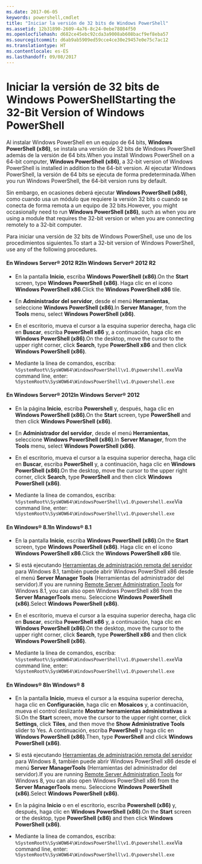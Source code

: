 ```yaml
---
ms.date: 2017-06-05
keywords: powershell,cmdlet
title: "Iniciar la versión de 32 bits de Windows PowerShell"
ms.assetid: 12b31890-2609-4a76-8c24-0ebe78084f50
ms.openlocfilehash: d682ce45ebc92cda3a9008ab608bacf9ef8eba57
ms.sourcegitcommit: d6ab9ab5909ed59cce4ce30e29457e0e75c7ac12
ms.translationtype: HT
ms.contentlocale: es-ES
ms.lasthandoff: 09/08/2017
---
```

# <a name="starting-the-32-bit-version-of-windows-powershell"></a><span data-ttu-id="9c92e-103">Iniciar la versión de 32 bits de Windows PowerShell</span><span class="sxs-lookup"><span data-stu-id="9c92e-103">Starting the 32-Bit Version of Windows PowerShell</span></span>
<span data-ttu-id="9c92e-104">Al instalar Windows PowerShell en un equipo de 64 bits, **Windows PowerShell (x86)**, se instala una versión de 32 bits de Windows PowerShell además de la versión de 64 bits.</span><span class="sxs-lookup"><span data-stu-id="9c92e-104">When you install Windows PowerShell on a 64-bit computer, **Windows PowerShell (x86)**, a 32-bit version of Windows PowerShell is installed in addition to the 64-bit version.</span></span> <span data-ttu-id="9c92e-105">Al ejecutar Windows PowerShell, la versión de 64 bits se ejecuta de forma predeterminada.</span><span class="sxs-lookup"><span data-stu-id="9c92e-105">When you run Windows PowerShell, the 64-bit version runs by default.</span></span>

<span data-ttu-id="9c92e-106">Sin embargo, en ocasiones deberá ejecutar **Windows PowerShell (x86)**, como cuando usa un módulo que requiere la versión 32 bits o cuando se conecta de forma remota a un equipo de 32 bits.</span><span class="sxs-lookup"><span data-stu-id="9c92e-106">However, you might occasionally need to run **Windows PowerShell (x86)**, such as when you are using a module that requires the 32-bit version or when you are connecting remotely to a 32-bit computer.</span></span>

<span data-ttu-id="9c92e-107">Para iniciar una versión de 32 bits de Windows PowerShell, use uno de los procedimientos siguientes.</span><span class="sxs-lookup"><span data-stu-id="9c92e-107">To start a 32-bit version of Windows PowerShell, use any of the following procedures.</span></span>

#### <a name="in-windows-server-2012-r2"></a><span data-ttu-id="9c92e-108">En Windows Server® 2012 R2</span><span class="sxs-lookup"><span data-stu-id="9c92e-108">In Windows Server® 2012 R2</span></span>

- <span data-ttu-id="9c92e-109">En la pantalla **Inicio**, escriba **Windows PowerShell (x86)**.</span><span class="sxs-lookup"><span data-stu-id="9c92e-109">On the **Start** screen, type **Windows PowerShell (x86)**.</span></span> <span data-ttu-id="9c92e-110">Haga clic en el icono **Windows PowerShell x86**.</span><span class="sxs-lookup"><span data-stu-id="9c92e-110">Click the **Windows PowerShell x86** tile.</span></span>

- <span data-ttu-id="9c92e-111">En **Administrador del servidor**, desde el menú **Herramientas**, seleccione **Windows PowerShell (x86)**.</span><span class="sxs-lookup"><span data-stu-id="9c92e-111">In **Server Manager**, from the **Tools** menu, select **Windows PowerShell (x86)**.</span></span>

- <span data-ttu-id="9c92e-112">En el escritorio, mueva el cursor a la esquina superior derecha, haga clic en **Buscar**, escriba **PowerShell x86** y, a continuación, haga clic en **Windows PowerShell (x86)**.</span><span class="sxs-lookup"><span data-stu-id="9c92e-112">On the desktop, move the cursor to the upper right corner, click **Search**, type **PowerShell x86** and then click **Windows PowerShell (x86)**.</span></span>

- <span data-ttu-id="9c92e-113">Mediante la línea de comandos, escriba: `%SystemRoot%\SysWOW64\WindowsPowerShell\v1.0\powershell.exe`</span><span class="sxs-lookup"><span data-stu-id="9c92e-113">Via command line, enter: `%SystemRoot%\SysWOW64\WindowsPowerShell\v1.0\powershell.exe`</span></span>

#### <a name="in-windows-server-2012"></a><span data-ttu-id="9c92e-114">En Windows Server® 2012</span><span class="sxs-lookup"><span data-stu-id="9c92e-114">In Windows Server® 2012</span></span>

- <span data-ttu-id="9c92e-115">En la página **Inicio**, escriba **Powershell** y, después, haga clic en **Windows PowerShell (x86)**.</span><span class="sxs-lookup"><span data-stu-id="9c92e-115">On the **Start** screen, type **PowerShell** and then click **Windows PowerShell (x86)**.</span></span>

- <span data-ttu-id="9c92e-116">En **Administrador del servidor**, desde el menú **Herramientas**, seleccione **Windows PowerShell (x86)**.</span><span class="sxs-lookup"><span data-stu-id="9c92e-116">In **Server Manager**, from the **Tools** menu, select **Windows PowerShell (x86)**.</span></span>

- <span data-ttu-id="9c92e-117">En el escritorio, mueva el cursor a la esquina superior derecha, haga clic en **Buscar**, escriba **PowerShell** y, a continuación, haga clic en **Windows PowerShell (x86)**.</span><span class="sxs-lookup"><span data-stu-id="9c92e-117">On the desktop, move the cursor to the upper right corner, click **Search**, type **PowerShell** and then click **Windows PowerShell (x86)**.</span></span>

- <span data-ttu-id="9c92e-118">Mediante la línea de comandos, escriba: `%SystemRoot%\SysWOW64\WindowsPowerShell\v1.0\powershell.exe`</span><span class="sxs-lookup"><span data-stu-id="9c92e-118">Via command line, enter: `%SystemRoot%\SysWOW64\WindowsPowerShell\v1.0\powershell.exe`</span></span>

#### <a name="in-windows-81"></a><span data-ttu-id="9c92e-119">En Windows® 8.1</span><span class="sxs-lookup"><span data-stu-id="9c92e-119">In Windows® 8.1</span></span>

- <span data-ttu-id="9c92e-120">En la pantalla **Inicio**, escriba **Windows PowerShell (x86)**.</span><span class="sxs-lookup"><span data-stu-id="9c92e-120">On the **Start** screen, type **Windows PowerShell (x86)**.</span></span> <span data-ttu-id="9c92e-121">Haga clic en el icono **Windows PowerShell x86**.</span><span class="sxs-lookup"><span data-stu-id="9c92e-121">Click the **Windows PowerShell x86** tile.</span></span>

- <span data-ttu-id="9c92e-122">Si está ejecutando [Herramientas de administración remota del servidor](http://go.microsoft.com/fwlink/?LinkID=304145) para Windows 8.1, también puede abrir Windows PowerShell x86 desde el menú **Server Manager Tools** (Herramientas del administrador del servidor).</span><span class="sxs-lookup"><span data-stu-id="9c92e-122">If you are running [Remote Server Administration Tools](http://go.microsoft.com/fwlink/?LinkID=304145) for Windows 8.1, you can also open Windows PowerShell x86 from the **Server ManagerTools** menu.</span></span> <span data-ttu-id="9c92e-123">Seleccione **Windows PowerShell (x86)**.</span><span class="sxs-lookup"><span data-stu-id="9c92e-123">Select **Windows PowerShell (x86)**.</span></span>

- <span data-ttu-id="9c92e-124">En el escritorio, mueva el cursor a la esquina superior derecha, haga clic en **Buscar**, escriba **PowerShell x86** y, a continuación, haga clic en **Windows PowerShell (x86)**.</span><span class="sxs-lookup"><span data-stu-id="9c92e-124">On the desktop, move the cursor to the upper right corner, click **Search**, type **PowerShell x86** and then click **Windows PowerShell (x86)**.</span></span>
   
- <span data-ttu-id="9c92e-125">Mediante la línea de comandos, escriba: `%SystemRoot%\SysWOW64\WindowsPowerShell\v1.0\powershell.exe`</span><span class="sxs-lookup"><span data-stu-id="9c92e-125">Via command line, enter: `%SystemRoot%\SysWOW64\WindowsPowerShell\v1.0\powershell.exe`</span></span>

#### <a name="in-windows-8"></a><span data-ttu-id="9c92e-126">En Windows® 8</span><span class="sxs-lookup"><span data-stu-id="9c92e-126">In Windows® 8</span></span>

- <span data-ttu-id="9c92e-127">En la pantalla **Inicio**, mueva el cursor a la esquina superior derecha, haga clic en **Configuración**, haga clic en **Mosaicos** y, a continuación, mueva el control deslizante **Mostrar herramientas administrativas** a Sí.</span><span class="sxs-lookup"><span data-stu-id="9c92e-127">On the **Start** screen, move the cursor to the upper right corner, click **Settings**, click **Tiles**, and then move the **Show Administrative Tools** slider to Yes.</span></span> <span data-ttu-id="9c92e-128">A continuación, escriba **PowerShell** y haga clic en **Windows PowerShell (x86)**.</span><span class="sxs-lookup"><span data-stu-id="9c92e-128">Then, type **PowerShell** and click **Windows PowerShell (x86)**.</span></span>

- <span data-ttu-id="9c92e-129">Si está ejecutando [Herramientas de administración remota del servidor](http://www.microsoft.com/download/details.aspx?id=28972) para Windows 8, también puede abrir Windows PowerShell x86 desde el menú **Server ManagerTools** (Herramientas del administrador del servidor).</span><span class="sxs-lookup"><span data-stu-id="9c92e-129">If you are running [Remote Server Administration Tools](http://www.microsoft.com/download/details.aspx?id=28972) for Windows 8, you can also open Windows PowerShell x86 from the **Server ManagerTools** menu.</span></span> <span data-ttu-id="9c92e-130">Seleccione **Windows PowerShell (x86)**.</span><span class="sxs-lookup"><span data-stu-id="9c92e-130">Select **Windows PowerShell (x86)**.</span></span>

- <span data-ttu-id="9c92e-131">En la página **Inicio** o en el escritorio, escriba **Powershell (x86)** y, después, haga clic en **Windows PowerShell (x86)**.</span><span class="sxs-lookup"><span data-stu-id="9c92e-131">On the **Start** screen or the desktop, type **PowerShell (x86)** and then click **Windows PowerShell (x86)**.</span></span>

- <span data-ttu-id="9c92e-132">Mediante la línea de comandos, escriba: `%SystemRoot%\SysWOW64\WindowsPowerShell\v1.0\powershell.exe`</span><span class="sxs-lookup"><span data-stu-id="9c92e-132">Via command line, enter: `%SystemRoot%\SysWOW64\WindowsPowerShell\v1.0\powershell.exe`</span></span>


